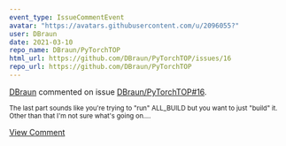 ```yaml
---
event_type: IssueCommentEvent
avatar: "https://avatars.githubusercontent.com/u/2096055?"
user: DBraun
date: 2021-03-10
repo_name: DBraun/PyTorchTOP
html_url: https://github.com/DBraun/PyTorchTOP/issues/16
repo_url: https://github.com/DBraun/PyTorchTOP
---
```


<a href='https://github.com/DBraun' target='_blank'>DBraun</a> commented on issue <a href='https://github.com/DBraun/PyTorchTOP/issues/16' target='_blank'>DBraun/PyTorchTOP#16</a>.

<small>The last part sounds like you're trying to "run" ALL_BUILD but you want to just "build" it. Other than that I'm not sure what's going on....</small>

<a href='https://github.com/DBraun/PyTorchTOP/issues/16' target='_blank'>View Comment</a>
